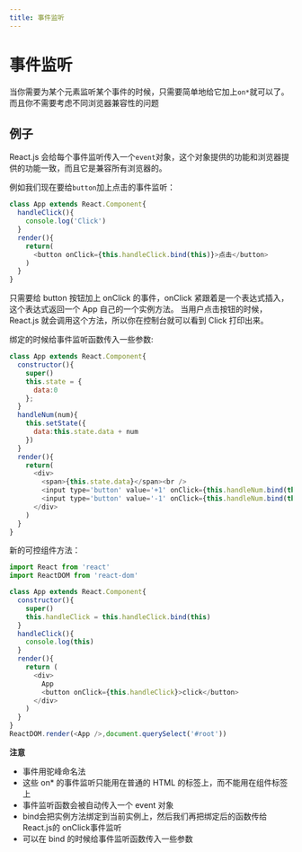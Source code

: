 ```yaml
---
title: 事件监听
---
```

<!-- toc -->
# 事件监听

当你需要为某个元素监听某个事件的时候，只需要简单地给它加上`on*`就可以了。而且你不需要考虑不同浏览器兼容性的问题

## 例子
React.js 会给每个事件监听传入一个`event`对象，这个对象提供的功能和浏览器提供的功能一致，而且它是兼容所有浏览器的。

例如我们现在要给`button`加上点击的事件监听：

```js
class App extends React.Component{
  handleClick(){
    console.log('Click')
  }
  render(){
    return(
      <button onClick={this.handleClick.bind(this)}>点击</button>
    )
  }
}
```

只需要给 button 按钮加上 onClick 的事件，onClick 紧跟着是一个表达式插入，这个表达式返回一个 App 自己的一个实例方法。
当用户点击按钮的时候，React.js 就会调用这个方法，所以你在控制台就可以看到 Click 打印出来。

绑定的时候给事件监听函数传入一些参数:

```js
class App extends React.Component{
  constructor(){
    super()
    this.state = {
      data:0
    };
  }
  handleNum(num){
    this.setState({
      data:this.state.data + num
    })
  }
  render(){
    return(
      <div>
        <span>{this.state.data}</span><br />
        <input type='button' value='+1' onClick={this.handleNum.bind(this,+1)} />
        <input type='button' value='-1' onClick={this.handleNum.bind(this,-1)} />
      </div>
    )
  }
}
```

新的可控组件方法：

```js
import React from 'react'
import ReactDOM from 'react-dom'

class App extends React.Component{
  constructor(){
    super()
    this.handleClick = this.handleClick.bind(this)
  }
  handleClick(){
    console.log(this)
  }
  render(){
    return (
      <div>
        App
        <button onClick={this.handleClick}>click</button>
      </div>
    )
  }
}
ReactDOM.render(<App />,document.querySelect('#root'))
```

**注意**

 - 事件用驼峰命名法
 - 这些 on* 的事件监听只能用在普通的 HTML 的标签上，而不能用在组件标签上
 - 事件监听函数会被自动传入一个 event 对象
 - bind会把实例方法绑定到当前实例上，然后我们再把绑定后的函数传给React.js的       onClick事件监听
 - 可以在 bind 的时候给事件监听函数传入一些参数
